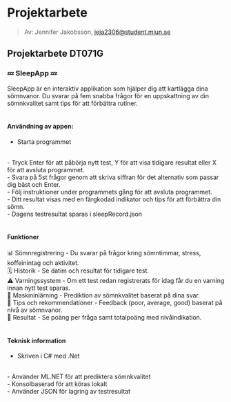 # Projektarbete
> Av: Jennifer Jakobsson, jeja2306@student.miun.se

## Projektarbete DT071G

### 💤 SleepApp 💤
SleepApp är en interaktiv applikation som hjälper dig att kartlägga dina sömnvanor. Du svarar på fem snabba frågor för en uppskattning av din sömnkvalitet samt tips för att förbättra rutiner.
<br>
<br>

#### Användning av appen:
- Starta programmet
<br>
- Tryck Enter för att påbörja nytt test, Y för att visa tidigare resultat eller X för att avsluta programmet.
<br>
- Svara på 5st frågor genom att skriva siffran för det alternativ som passar dig bäst och Enter.
<br>
- Följ instruktioner under programmets gång för att avsluta programmet.
<br>
- Ditt resultat visas med en färgkodad indikator och tips för att förbättra din sömn.
<br>
- Dagens testresultat sparas i sleepRecord.json
<br>
<br>

#### Funktioner
📊 Sömnregistrering - Du svarar på frågor kring sömntimmar, stress, koffeinintag och aktivitet.
<br>
🗓️ Historik - Se datim och resultat för tidigare test.
<br>
⚠️ Varningssystem - Om ett test redan registrerats för idag får du en varning innan nytt test sparas.
<br>
🤖 Maskininlärning - Prediktion av sömnkvalitet baserat på dina svar.
<br>
🌙 Tips och rekommendationer - Feedback (poor, average, good) baserat på nivå av sömnvanor.
<br>
📝 Resultat - Se poäng per fråga samt totalpoäng med nivåindikation.
<br>
<br>

#### Teknisk information
- Skriven i C# med .Net
<br>
- Använder ML.NET för att prediktera sömnkvalitet
<br>
- Konsolbaserad för att köras lokalt
<br>
- Använder JSON för lagring av testresultat